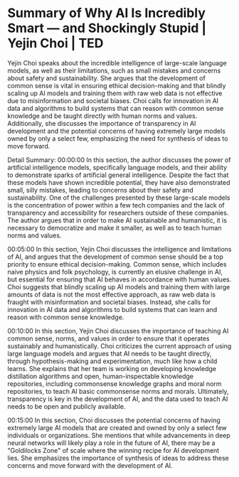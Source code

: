 # Summary of Why AI Is Incredibly Smart — and Shockingly Stupid | Yejin Choi | TED

Yejin Choi speaks about the incredible intelligence of large-scale language models, as well as their limitations, such as small mistakes and concerns about safety and sustainability. She argues that the development of common sense is vital in ensuring ethical decision-making and that blindly scaling up AI models and training them with raw web data is not effective due to misinformation and societal biases. Choi calls for innovation in AI data and algorithms to build systems that can reason with common sense knowledge and be taught directly with human norms and values. Additionally, she discusses the importance of transparency in AI development and the potential concerns of having extremely large models owned by only a select few, emphasizing the need for synthesis of ideas to move forward.

Detail Summary: 
00:00:00
In this section, the author discusses the power of artificial intelligence models, specifically language models, and their ability to demonstrate sparks of artificial general intelligence. Despite the fact that these models have shown incredible potential, they have also demonstrated small, silly mistakes, leading to concerns about their safety and sustainability. One of the challenges presented by these large-scale models is the concentration of power within a few tech companies and the lack of transparency and accessibility for researchers outside of these companies. The author argues that in order to make AI sustainable and humanistic, it is necessary to democratize and make it smaller, as well as to teach human norms and values.

00:05:00
In this section, Yejin Choi discusses the intelligence and limitations of AI, and argues that the development of common sense should be a top priority to ensure ethical decision-making. Common sense, which includes naive physics and folk psychology, is currently an elusive challenge in AI, but essential for ensuring that AI behaves in accordance with human values. Choi suggests that blindly scaling up AI models and training them with large amounts of data is not the most effective approach, as raw web data is fraught with misinformation and societal biases. Instead, she calls for innovation in AI data and algorithms to build systems that can learn and reason with common sense knowledge.

00:10:00
In this section, Yejin Choi discusses the importance of teaching AI common sense, norms, and values in order to ensure that it operates sustainably and humanistically. Choi criticizes the current approach of using large language models and argues that AI needs to be taught directly, through hypothesis-making and experimentation, much like how a child learns. She explains that her team is working on developing knowledge distillation algorithms and open, human-inspectable knowledge repositories, including commonsense knowledge graphs and moral norm repositories, to teach AI basic commonsense norms and morals. Ultimately, transparency is key in the development of AI, and the data used to teach AI needs to be open and publicly available.

00:15:00
In this section, Choi discusses the potential concerns of having extremely large AI models that are created and owned by only a select few individuals or organizations. She mentions that while advancements in deep neural networks will likely play a role in the future of AI, there may be a "Goldilocks Zone" of scale where the winning recipe for AI development lies. She emphasizes the importance of synthesis of ideas to address these concerns and move forward with the development of AI.

